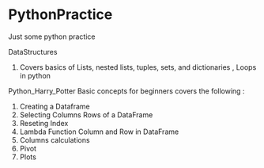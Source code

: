# PythonPractice
Just some python practice

DataStructures 
1) Covers basics of Lists, nested lists, tuples, sets, and dictionaries , Loops in python



Python_Harry_Potter
Basic concepts for beginners covers the following :

1) Creating a Dataframe
2) Selecting Columns Rows of a DataFrame
3) Reseting Index
4) Lambda Function Column and Row in DataFrame
5) Columns calculations
6) Pivot
7) Plots
